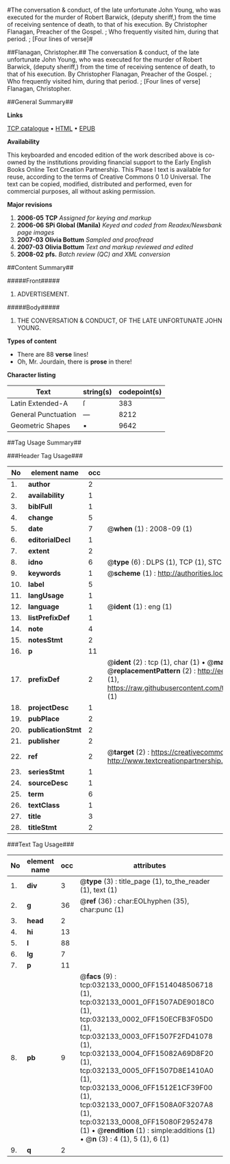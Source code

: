 #The conversation & conduct, of the late unfortunate John Young, who was executed for the murder of Robert Barwick, (deputy sheriff,) from the time of receiving sentence of death, to that of his execution. By Christopher Flanagan, Preacher of the Gospel. ; Who frequently visited him, during that period. ; [Four lines of verse]#

##Flanagan, Christopher.##
The conversation & conduct, of the late unfortunate John Young, who was executed for the murder of Robert Barwick, (deputy sheriff,) from the time of receiving sentence of death, to that of his execution. By Christopher Flanagan, Preacher of the Gospel. ; Who frequently visited him, during that period. ; [Four lines of verse]
Flanagan, Christopher.

##General Summary##

**Links**

[TCP catalogue](http://www.ota.ox.ac.uk/tcp/)  • 
[HTML](http://tei.it.ox.ac.uk/tcp/Texts-HTML/free/N24/N24300.html)  • 
[EPUB](http://tei.it.ox.ac.uk/tcp/Texts-EPUB/free/N24/N24300.epub)

**Availability**

This keyboarded and encoded edition of the
	       work described above is co-owned by the institutions
	       providing financial support to the Early English Books
	       Online Text Creation Partnership. This Phase I text is
	       available for reuse, according to the terms of Creative
	       Commons 0 1.0 Universal. The text can be copied,
	       modified, distributed and performed, even for
	       commercial purposes, all without asking permission.

**Major revisions**

1. __2006-05__ __TCP__ *Assigned for keying and markup*
1. __2006-06__ __SPi Global (Manila)__ *Keyed and coded from Readex/Newsbank page images*
1. __2007-03__ __Olivia Bottum__ *Sampled and proofread*
1. __2007-03__ __Olivia Bottum__ *Text and markup reviewed and edited*
1. __2008-02__ __pfs.__ *Batch review (QC) and XML conversion*

##Content Summary##

#####Front#####

1. ADVERTISEMENT.

#####Body#####

1. THE CONVERSATION & CONDUCT, OF THE LATE UNFORTUNATE JOHN YOUNG.

**Types of content**

  * There are 88 **verse** lines!
  * Oh, Mr. Jourdain, there is **prose** in there!

**Character listing**


|Text|string(s)|codepoint(s)|
|---|---|---|
|Latin Extended-A|ſ|383|
|General Punctuation|—|8212|
|Geometric Shapes|▪|9642|

##Tag Usage Summary##

###Header Tag Usage###

|No|element name|occ|attributes|
|---|---|---|---|
|1.|__author__|2||
|2.|__availability__|1||
|3.|__biblFull__|1||
|4.|__change__|5||
|5.|__date__|7| @__when__ (1) : 2008-09 (1)|
|6.|__editorialDecl__|1||
|7.|__extent__|2||
|8.|__idno__|6| @__type__ (6) : DLPS (1), TCP (1), STC (1), NOTIS (1), IMAGE-SET (1), EVANS-CITATION (1)|
|9.|__keywords__|1| @__scheme__ (1) : http://authorities.loc.gov/ (1)|
|10.|__label__|5||
|11.|__langUsage__|1||
|12.|__language__|1| @__ident__ (1) : eng (1)|
|13.|__listPrefixDef__|1||
|14.|__note__|4||
|15.|__notesStmt__|2||
|16.|__p__|11||
|17.|__prefixDef__|2| @__ident__ (2) : tcp (1), char (1)  •  @__matchPattern__ (2) : ([0-9\-]+):([0-9IVX]+) (1), (.+) (1)  •  @__replacementPattern__ (2) : http://eebo.chadwyck.com/downloadtiff?vid=$1&page=$2 (1), https://raw.githubusercontent.com/textcreationpartnership/Texts/master/tcpchars.xml#$1 (1)|
|18.|__projectDesc__|1||
|19.|__pubPlace__|2||
|20.|__publicationStmt__|2||
|21.|__publisher__|2||
|22.|__ref__|2| @__target__ (2) : https://creativecommons.org/publicdomain/zero/1.0/ (1), http://www.textcreationpartnership.org/docs/. (1)|
|23.|__seriesStmt__|1||
|24.|__sourceDesc__|1||
|25.|__term__|6||
|26.|__textClass__|1||
|27.|__title__|3||
|28.|__titleStmt__|2||


###Text Tag Usage###

|No|element name|occ|attributes|
|---|---|---|---|
|1.|__div__|3| @__type__ (3) : title_page (1), to_the_reader (1), text (1)|
|2.|__g__|36| @__ref__ (36) : char:EOLhyphen (35), char:punc (1)|
|3.|__head__|2||
|4.|__hi__|13||
|5.|__l__|88||
|6.|__lg__|7||
|7.|__p__|11||
|8.|__pb__|9| @__facs__ (9) : tcp:032133_0000_0FF1514048506718 (1), tcp:032133_0001_0FF1507ADE9018C0 (1), tcp:032133_0002_0FF150ECFB3F05D0 (1), tcp:032133_0003_0FF1507F2FD41078 (1), tcp:032133_0004_0FF15082A69D8F20 (1), tcp:032133_0005_0FF1507D8E1410A0 (1), tcp:032133_0006_0FF1512E1CF39F00 (1), tcp:032133_0007_0FF1508A0F3207A8 (1), tcp:032133_0008_0FF15080F2952478 (1)  •  @__rendition__ (1) : simple:additions (1)  •  @__n__ (3) : 4 (1), 5 (1), 6 (1)|
|9.|__q__|2||
